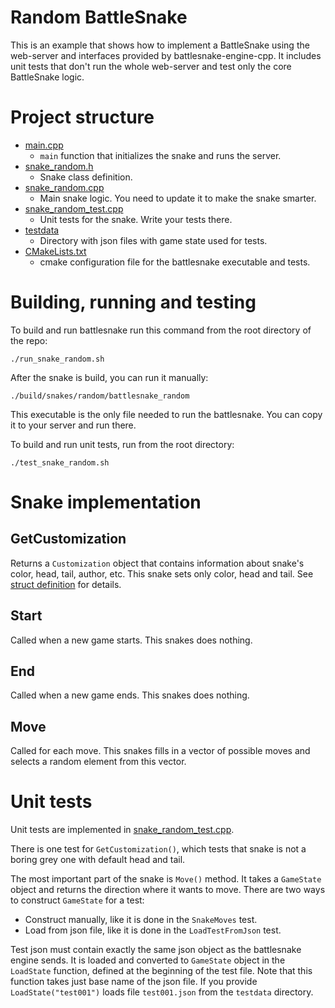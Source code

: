 # Random BattleSnake

This is an example that shows how to implement a BattleSnake using the web-server and interfaces provided by battlesnake-engine-cpp. It includes unit tests that don't run the whole web-server and test only the core BattleSnake logic.

# Project structure

* [main.cpp](main.cpp)
  * `main` function that initializes the snake and runs the server.
* [snake_random.h](snake_random.h)
  * Snake class definition.
* [snake_random.cpp](snake_random.cpp)
  * Main snake logic. You need to update it to make the snake smarter.
* [snake_random_test.cpp](snake_random_test.cpp)
  * Unit tests for the snake. Write your tests there.
* [testdata](testdata)
  * Directory with json files with game state used for tests.
* [CMakeLists.txt](CMakeLists.txt)
  * cmake configuration file for the battlesnake executable and tests.

# Building, running and testing

To build and run battlesnake run this command from the root directory of the repo:

```
./run_snake_random.sh
```

After the snake is build, you can run it manually:

```
./build/snakes/random/battlesnake_random
```

This executable is the only file needed to run the battlesnake. You can copy it to your server and run there.

To build and run unit tests, run from the root directory:

```
./test_snake_random.sh
```

# Snake implementation

## GetCustomization

Returns a `Customization` object that contains information about snake's color, head, tail, author, etc. This snake sets only color, head and tail. See [struct definition](../../include/battlesnake/rules/data_types.h) for details.

## Start

Called when a new game starts. This snakes does nothing.

## End

Called when a new game ends. This snakes does nothing.

## Move

Called for each move. This snakes fills in a vector of possible moves and selects a random element from this vector.

# Unit tests

Unit tests are implemented in [snake_random_test.cpp](snake_random_test.cpp).

There is one test for `GetCustomization()`, which tests that snake is not a boring grey one with default head and tail.

The most important part of the snake is `Move()` method. It takes a `GameState` object and returns the direction where it wants to move. There are two ways to construct `GameState` for a test:
* Construct manually, like it is done in the `SnakeMoves` test.
* Load from json file, like it is done in the `LoadTestFromJson` test.

Test json must contain exactly the same json object as the battlesnake engine sends. It is loaded and converted to `GameState` object in the `LoadState` function, defined at the beginning of the test file. Note that this function takes just base name of the json file. If you provide `LoadState("test001")` loads file `test001.json` from the `testdata` directory.
